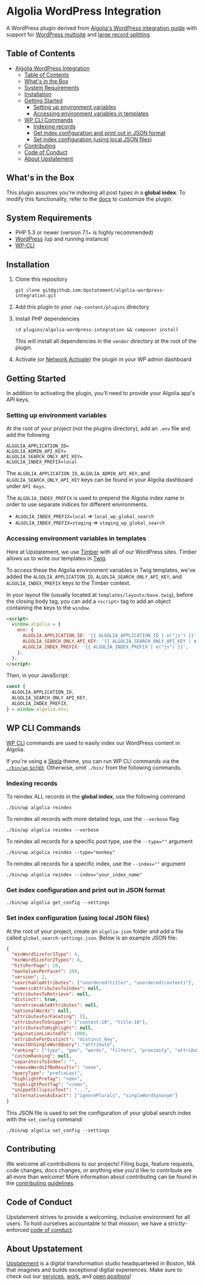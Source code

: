 # Algolia WordPress Integration

A WordPress plugin derived from [Algolia's WordPress integration guide](https://www.algolia.com/doc/integration/wordpress/getting-started/quick-start/?language=php) with support for [WordPress multisite](https://kinsta.com/blog/wordpress-multisite/#what) and [large record splitting](https://www.algolia.com/doc/guides/sending-and-managing-data/prepare-your-data/how-to/indexing-long-documents/).

## Table of Contents

- [Algolia WordPress Integration](#algolia-wordpress-integration)
  - [Table of Contents](#table-of-contents)
  - [What's in the Box](#whats-in-the-box)
  - [System Requirements](#system-requirements)
  - [Installation](#installation)
  - [Getting Started](#getting-started)
    - [Setting up environment variables](#setting-up-environment-variables)
    - [Accessing environment variables in templates](#accessing-environment-variables-in-templates)
  - [WP CLI Commands](#wp-cli-commands)
    - [Indexing records](#indexing-records)
    - [Get index configuration and print out in JSON format](#get-index-configuration-and-print-out-in-json-format)
    - [Set index configuration (using local JSON files)](#set-index-configuration-using-local-json-files)
  - [Contributing](#contributing)
  - [Code of Conduct](#code-of-conduct)
  - [About Upstatement](#about-upstatement)

## What's in the Box

This plugin assumes you're indexing all post types in a **global index**. To modify this functionality, refer to the [docs](https://www.algolia.com/doc/integration/wordpress/indexing/importing-content/?language=php#customizing-algolia-index-name) to customize the plugin.

## System Requirements

- PHP 5.3 or newer (version 7.1+ is highly recommended)
- [WordPress](https://codex.wordpress.org/Installing_WordPress) (up and running instance)
- [WP-CLI](https://make.wordpress.org/cli/handbook/installing/)

## Installation

1. Clone this repository

   ```shell
   git clone git@github.com:Upstatement/algolia-wordpress-integration.git
   ```

2. Add this plugin to your `/wp-content/plugins` directory
3. Install PHP dependencies

   ```shell
   cd plugins/algolia-wordpress-integration && composer install
   ```

   This will install all dependencies in the `vendor` directory at the root of the plugin.

4. Activate (or [Network Activate](https://premium.wpmudev.org/manuals/wpmu-manual-2/network-enabling-regular-plugins/)) the plugin in your WP admin dashboard

## Getting Started

In addition to activating the plugin, you'll need to provide your Algolia app's API keys.

### Setting up environment variables

At the root of your project (not the plugins directory), add an `.env` file and add the following

```shell
ALGOLIA_APPLICATION_ID=
ALGOLIA_ADMIN_API_KEY=
ALGOLIA_SEARCH_ONLY_API_KEY=
ALGOLIA_INDEX_PREFIX=local
```

The `ALGOLIA_APPLICATION_ID`, `ALGOLIA_ADMIN_API_KEY`, and `ALGOLIA_SEARCH_ONLY_API_KEY` keys can be found in your Algolia dashboard under `API Keys`.

The `ALGOLIA_INDEX_PREFIX` is used to prepend the Algolia index name in order to use separate indices for different environments.

- `ALGOLIA_INDEX_PREFIX=local` => `local_wp_global_search`
- `ALGOLIA_INDEX_PREFIX=staging` => `staging_wp_global_search`

### Accessing environment variables in templates

Here at Upstatement, we use [Timber](https://www.upstatement.com/timber/) with all of our WordPress sites. Timber allows us to write our templates in [Twig](https://twig.symfony.com/).

To access these the Algolia environment variables in Twig templates, we've added the `ALGOLIA_APPLICATION_ID`, `ALGOLIA_SEARCH_ONLY_API_KEY`, and `ALGOLIA_INDEX_PREFIX` keys to the Timber context.

In your layout file (usually located at `templates/layouts/base.twig`), before the closing body tag, you can add a `<script>` tag to add an object containing the keys to the `window`.

```html
<script>
  window.algolia = {
    env: {
      ALGOLIA_APPLICATION_ID: '{{ ALGOLIA_APPLICATION_ID | e("js") }}',
      ALGOLIA_SEARCH_ONLY_API_KEY: '{{ ALGOLIA_SEARCH_ONLY_API_KEY | e("js") }}',
      ALGOLIA_INDEX_PREFIX: '{{ ALGOLIA_INDEX_PREFIX | e("js") }}',
    },
  };
</script>
```

Then, in your JavaScript:

```js
const {
  ALGOLIA_APPLICATION_ID,
  ALGOLIA_SEARCH_ONLY_API_KEY,
  ALGOLIA_INDEX_PREFIX,
} = window.algolia.env;
```

## WP CLI Commands

[WP CLI](https://wp-cli.org/) commands are used to easily index our WordPress content in Algolia.

If you're using a [Skela](https://github.com/Upstatement/skela-wp-theme) theme, you can run WP CLI commands via the [`./bin/wp` script](https://github.com/Upstatement/skela-wp-theme/blob/master/bin/wp). Otherwise, omit `./bin/` from the following commands.

### Indexing records

To reindex ALL records in the **global index**, use the following command

```shell
./bin/wp algolia reindex
```

To reindex all records with more detailed logs, use the `--verbose` flag

```shell
./bin/wp algolia reindex --verbose
```

To reindex all records for a specific post type, use the `--type=""` argument

```shell
./bin/wp algolia reindex --type="monkey"
```

To reindex all records for a specific index, use the `--index=""` argument

```shell
./bin/wp algolia reindex --index="your_index_name"
```

### Get index configuration and print out in JSON format

```shell
./bin/wp algolia get_config --settings
```

### Set index configuration (using local JSON files)

At the root of your project, create an `algolia-json` folder and add a file called `global_search-settings.json`. Below is an example JSON file:

```json
{
  "minWordSizefor1Typo": 4,
  "minWordSizefor2Typos": 8,
  "hitsPerPage": 20,
  "maxValuesPerFacet": 100,
  "version": 2,
  "searchableAttributes": ["unordered(title)", "unordered(content)"],
  "numericAttributesToIndex": null,
  "attributesToRetrieve": null,
  "distinct": true,
  "unretrievableAttributes": null,
  "optionalWords": null,
  "attributesForFaceting": [],
  "attributesToSnippet": ["content:10", "title:10"],
  "attributesToHighlight": null,
  "paginationLimitedTo": 1000,
  "attributeForDistinct": "distinct_key",
  "exactOnSingleWordQuery": "attribute",
  "ranking": ["typo", "geo", "words", "filters", "proximity", "attribute", "exact", "custom"],
  "customRanking": null,
  "separatorsToIndex": "",
  "removeWordsIfNoResults": "none",
  "queryType": "prefixLast",
  "highlightPreTag": "<em>",
  "highlightPostTag": "</em>",
  "snippetEllipsisText": "...",
  "alternativesAsExact": ["ignorePlurals", "singleWordSynonym"]
}
```

This JSON file is used to set the configuration of your global search index with the `set_config` command:

```shell
./bin/wp algolia set_config --settings
```

## Contributing

We welcome all contributions to our projects! Filing bugs, feature requests, code changes, docs changes, or anything else you'd like to contribute are all more than welcome! More information about contributing can be found in the [contributing guidelines](.github/CONTRIBUTING.md).

## Code of Conduct

Upstatement strives to provide a welcoming, inclusive environment for all users. To hold ourselves accountable to that mission, we have a strictly-enforced [code of conduct](CODE_OF_CONDUCT.md).

## About Upstatement

[Upstatement](https://www.upstatement.com/) is a digital transformation studio headquartered in Boston, MA that imagines and builds exceptional digital experiences. Make sure to check out our [services](https://www.upstatement.com/services/), [work](https://www.upstatement.com/work/), and [open positions](https://www.upstatement.com/jobs/)!
